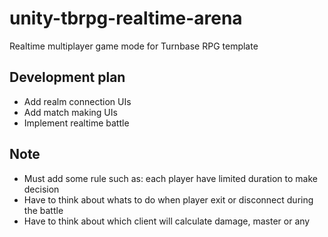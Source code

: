 # unity-tbrpg-realtime-arena
Realtime multiplayer game mode for Turnbase RPG template

## Development plan
- Add realm connection UIs
- Add match making UIs
- Implement realtime battle

## Note
- Must add some rule such as: each player have limited duration to make decision
- Have to think about whats to do when player exit or disconnect during the battle
- Have to think about which client will calculate damage, master or any
